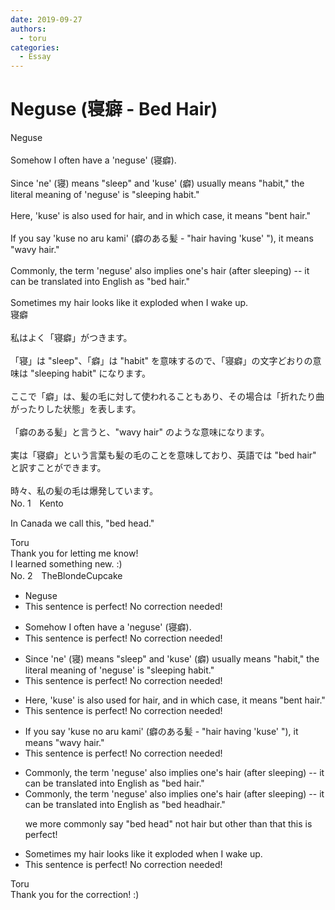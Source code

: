 ```yaml
---
date: 2019-09-27
authors:
  - toru
categories:
  - Essay
---
```


<h1 id="subject_show">Neguse (寝癖 - Bed Hair)</h1>
<div class="date" hidden>Sep 27, 2019 18:06</div>
<div id="post"><div id="body_show_ori">
Neguse<br/><br/>Somehow I often have a 'neguse' (寝癖).<br/><br/>Since 'ne' (寝) means "sleep" and 'kuse' (癖) usually means "habit," the literal meaning of 'neguse' is "sleeping habit."<br/><br/>Here, 'kuse' is also used for hair, and in which case, it means "bent hair."<br/><br/>If you say 'kuse no aru kami' (癖のある髪 - "hair having 'kuse' "), it means "wavy hair."<br/><br/>Commonly, the term 'neguse' also implies one's hair (after sleeping) -- it can be translated into English as "bed hair."<br/><br/>Sometimes my hair looks like it exploded when I wake up.
</div></div>

<!-- more -->

<div id="post_ja"><div id="body_show_mo">
寝癖<br/><br/>私はよく「寝癖」がつきます。<br/><br/>「寝」は "sleep"、「癖」は "habit" を意味するので、「寝癖」の文字どおりの意味は "sleeping habit" になります。<br/><br/>ここで「癖」は、髪の毛に対して使われることもあり、その場合は「折れたり曲がったりした状態」を表します。<br/><br/>「癖のある髪」と言うと、"wavy hair" のような意味になります。<br/><br/>実は「寝癖」という言葉も髪の毛のことを意味しており、英語では "bed hair" と訳すことができます。<br/><br/>時々、私の髪の毛は爆発しています。
</div></div>
<div id="block"><div class="first_name"> No. 1　<span class="just_name">Kento</span></div><div id="block2">
<p class="comment_small">
 In Canada we call this, "bed head."
</p>

</div><div class="name"><span class="just_name">Toru</span><br>
Thank you for letting me know!<br/>I learned something new. :)
</div>
</div>
<div id="block"><div class="first_name"> No. 2　<span class="just_name">TheBlondeCupcake</span></div><div id="block2">
<ul class="correction_field">
<li class="incorrect">Neguse</li>
<li class="corrected perfect">This sentence is perfect! No correction needed!</li>
</ul>
<ul class="correction_field">
<li class="incorrect">Somehow I often have a 'neguse' (寝癖).</li>
<li class="corrected perfect">This sentence is perfect! No correction needed!</li>
</ul>
<ul class="correction_field">
<li class="incorrect">Since 'ne' (寝) means "sleep" and 'kuse' (癖) usually means "habit," the literal meaning of 'neguse' is "sleeping habit."</li>
<li class="corrected perfect">This sentence is perfect! No correction needed!</li>
</ul>
<ul class="correction_field">
<li class="incorrect">Here, 'kuse' is also used for hair, and in which case, it means "bent hair."</li>
<li class="corrected perfect">This sentence is perfect! No correction needed!</li>
</ul>
<ul class="correction_field">
<li class="incorrect">If you say 'kuse no aru kami' (癖のある髪 - "hair having 'kuse' "), it means "wavy hair."</li>
<li class="corrected perfect">This sentence is perfect! No correction needed!</li>
</ul>
<ul class="correction_field">
<li class="incorrect">Commonly, the term 'neguse' also implies one's hair (after sleeping) -- it can be translated into English as "bed hair."</li>
<li class="corrected correct">
Commonly, the term 'neguse' also implies one's hair (after sleeping) -- it can be translated into English as "bed <span class="f_blue">head</span><span class="sline">hair.</span>"
<p class="correction_comment">we more commonly say "bed head" not hair but other than that this is perfect!</p>
</li>
</ul>
<ul class="correction_field">
<li class="incorrect">Sometimes my hair looks like it exploded when I wake up.</li>
<li class="corrected perfect">This sentence is perfect! No correction needed!</li>
</ul>
</div><div class="name"><span class="just_name">Toru</span><br>
Thank you for the correction! :)
</div>
</div>
